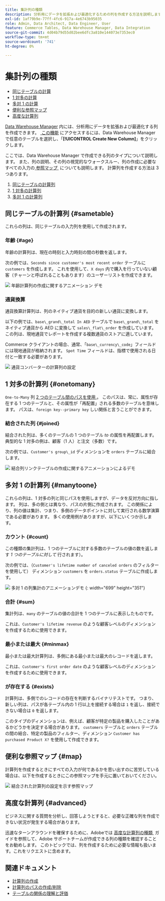 ```yaml
---
title: 集計列の種類
description: 分析用にデータを拡張および最適化するための列を作成する方法を説明します。
exl-id: 1af79b9e-77ff-4fc6-917a-4e6743b95035
role: Admin, Data Architect, Data Engineer, User
feature: Commerce Tables, Data Warehouse Manager, Data Integration
source-git-commit: 4d04b79d55d02bee6dfc3a810e144073e7353ec0
workflow-type: tm+mt
source-wordcount: '741'
ht-degree: 0%

---
```


# 集計列の種類

* [同じテーブルの計算](#sametable)
* [1 対多の計算](#onetomany)
* [多対 1 の計算](#manytoone)
* [便利な参照マップ](#map)
* [高度な計算列](#advanced)

[Data Warehouse Manager](../data-warehouse-mgr/tour-dwm.md) 内には、分析用にデータを拡張および最適化する列を作成できます。 [&#x200B; この機能 &#x200B;](../data-warehouse-mgr/creating-calculated-columns.md) にアクセスするには、Data Warehouse Manager で任意のテーブルを選択し、「**[!UICONTROL Create New Column]**」をクリックします。

ここでは、Data Warehouse Manager で作成できる列のタイプについて説明します。 また、列の説明、その列の視覚的なウォークスルー、列の作成に必要なすべての入力の [&#x200B; 参照マップ &#x200B;](#map) についても説明します。 計算列を作成する方法は 3 つあります。

1. [同じテーブルの計算列](#sametable)
1. [1 対多の計算列](#onetomany)
1. [多対 1 の計算列](#manytoone)

## 同じテーブルの計算列 {#sametable}

これらの列は、同じテーブルの入力列を使用して作成されます。

### 年齢 {#age}

年齢の計算列は、現在の時刻と入力時刻の間の秒数を返します。

次の例では、`Seconds since customer's most recent order` テーブルに `customers` を作成します。 これを使用して、`X days` 内で購入を行っていない顧客（チャーンと呼ばれることもあります）のユーザーリストを作成できます。

![&#x200B; 年齢計算列の作成に関するアニメーション デモ &#x200B;](../../assets/age.gif)

### 通貨換算

通貨換算計算列は、列のネイティブ通貨を目的の新しい通貨に変換します。

以下の例では、`base\_grand\_total In AED` テーブルで `base\_grand\_total` をネイティブ通貨から AED に変換して `sales\_flat\_order` を作成しています。 この列は、現地通貨でレポートを作成する複数通貨のストアに適しています。

Commerce クライアントの場合、通常、「`base\_currency\_code`」フィールドには現地通貨が格納されます。 `Spot Time` フィールドは、指標で使用される日付と一致する必要があります。

![&#x200B; 通貨コンバーターの計算列の設定 &#x200B;](../../assets/currency_converter.png)

## 1 対多の計算列 {#onetomany}

`One-to-Many` 列 [2 つのテーブル間のパスを使用 &#x200B;](../../data-analyst/data-warehouse-mgr/create-paths-calc-columns.md)。 このパスは、常に、属性が存在する 1 つのテーブルと、その属性が「再配置」される多数のテーブルを意味します。 パスは、`foreign key--primary key` しい関係と言うことができます。

### 結合された列 {#joined}

結合された列は、多くのテーブルの 1 つのテーブル *to* の属性を再配置します。 典型的な 1 対多の例は、顧客（1 人）と注文（多数）です。

次の例では、`Customer's group\_id` ディメンションを `orders` テーブルに結合します。

![&#x200B; 結合列リンクテーブルの作成に関するアニメーションによるデモ &#x200B;](../../assets/joined_column.gif)

## 多対 1 の計算列 {#manytoone}

これらの列は、1 対多の列と同じパスを使用しますが、データを反対方向に指します。 列は、多の側とは異なり、パスの片側に作成されます。 この関係により、列の値は集計、つまり、多側のデータポイントに対して実行される数学演算である必要があります。 多くの使用例がありますが、以下にいくつか示します。

### カウント {#count}

この種類の集計列は、1 つのテーブルに対する多数のテーブルの値の数を返します *1 つのテーブルに対して* 行されます）。

次の例では、（`Customer's lifetime number of canceled orders` のフィルターを使用して） ディメンション `customers` を `orders.status` テーブルに作成します。

![&#x200B; 多対 1 の列集計のアニメーションデモ &#x200B;](../../assets/many_to_one.gif){: width="699" height="351"}

### 合計 {#sum}

集計列は、`many` のテーブルの値の合計を 1 つのテーブルに表示したものです。

これは、`Customer's lifetime revenue` のような顧客レベルのディメンションを作成するために使用できます。

### 最小または最大 {#minmax}

最小または最大計算列は、多側にある最小または最大のレコードを返します。

これは、`Customer's first order date` のような顧客レベルのディメンションを作成するために使用できます。

### が存在する {#exists}

計算列は、多側でのレコードの存在を判断するバイナリテストです。 つまり、新しい列は、パスが各テーブル内の 1 行以上を接続する場合は `1` を返し、接続できない場合は `0` を返します。

このタイプのディメンションは、例えば、顧客が特定の製品を購入したことがあるかどうかを決定する場合があります。 `customers` テーブルと `orders` テーブルの間の結合、特定の製品のフィルター、ディメンション `Customer has purchased Product X?` を使用して作成できます。

## 便利な参照マップ {#map}

計算列を作成するときにすべての入力が何であるかを思い出すのに苦労している場合は、以下を作成するときにこの参照マップを手元に置いておいてください。

![&#x200B; 結合された計算列の設定を示す参照マップ &#x200B;](../../assets/merged_reference_map.png)

## 高度な計算列 {#advanced}

ビジネスに関する質問を分析し、回答しようとすると、必要な正確な列を作成できない状況が発生する場合があります。

迅速なターンアラウンドを確保するために、Adobeでは [&#x200B; 高度な計算列の種類 &#x200B;](../../data-analyst/data-warehouse-mgr/adv-calc-columns.md) ガイドを参照して、Adobe サポートチームが作成できる列の種類を確認することをお勧めします。 このトピックでは、列を作成するために必要な情報も扱います。これをリクエストに含めます。

## 関連ドキュメント

* [計算列の作成](../../data-analyst/data-warehouse-mgr/creating-calculated-columns.md)
* [計算列のパスの作成/削除](../../data-analyst/data-warehouse-mgr/create-paths-calc-columns.md)
* [テーブルの関係の理解と評価](../../data-analyst/data-warehouse-mgr/table-relationships.md)
